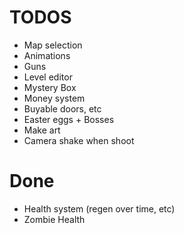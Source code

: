 # TODOS
- Map selection
- Animations
- Guns
- Level editor
- Mystery Box
- Money system
- Buyable doors, etc
- Easter eggs + Bosses
- Make art
- Camera shake when shoot

# Done
- Health system (regen over time, etc)
- Zombie Health
